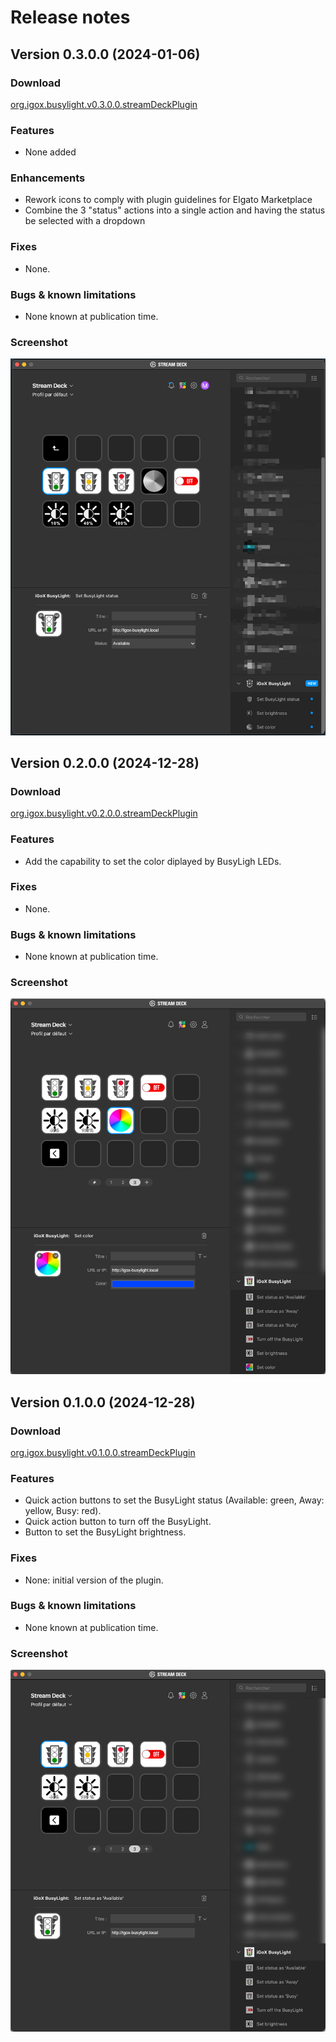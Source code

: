 # Release notes

## Version 0.3.0.0 (2024-01-06)

### Download

[org.igox.busylight.v0.3.0.0.streamDeckPlugin](download/org.igox.busylight.v0.3.0.0.streamDeckPlugin)

### Features

- None added

### Enhancements

- Rework icons to comply with plugin guidelines for Elgato Marketplace
- Combine the 3 "status" actions into a single action and having the status be selected with a dropdown

### Fixes

- None.

### Bugs & known limitations

- None known at publication time.

### Screenshot

![v0.3.0.0 screenshot](img/v0.3.0.0.png)

## Version 0.2.0.0 (2024-12-28)

### Download

[org.igox.busylight.v0.2.0.0.streamDeckPlugin](download/org.igox.busylight.v0.2.0.0.streamDeckPlugin)

### Features

- Add the capability to set the color diplayed by BusyLigh LEDs.

### Fixes

- None.

### Bugs & known limitations

- None known at publication time.

### Screenshot

![v0.2.0.0 screenshot](img/v0.2.0.0.png)


## Version 0.1.0.0 (2024-12-28)

### Download

[org.igox.busylight.v0.1.0.0.streamDeckPlugin](download/org.igox.busylight.v0.1.0.0.streamDeckPlugin)

### Features

- Quick action buttons to set the BusyLight status (Available: green, Away: yellow, Busy: red).
- Quick action button to turn off the BusyLight.
- Button to set the BusyLight brightness.

### Fixes

- None: initial version of the plugin.

### Bugs & known limitations

- None known at publication time.

### Screenshot

![v0.1.0.0 screenshot](img/v0.1.0.0.png)